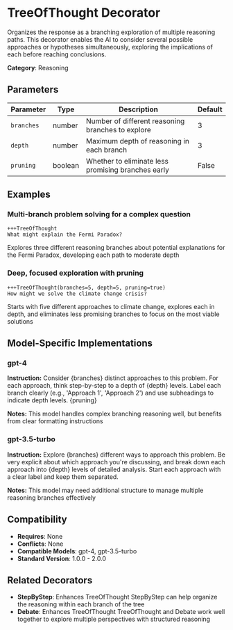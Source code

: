 # TreeOfThought Decorator

Organizes the response as a branching exploration of multiple reasoning paths. This decorator enables the AI to consider several possible approaches or hypotheses simultaneously, exploring the implications of each before reaching conclusions.

**Category**: Reasoning

## Parameters

| Parameter | Type | Description | Default |
|-----------|------|-------------|--------|
| `branches` | number | Number of different reasoning branches to explore | 3 |
| `depth` | number | Maximum depth of reasoning in each branch | 3 |
| `pruning` | boolean | Whether to eliminate less promising branches early | False |

## Examples

### Multi-branch problem solving for a complex question

```
+++TreeOfThought
What might explain the Fermi Paradox?
```

Explores three different reasoning branches about potential explanations for the Fermi Paradox, developing each path to moderate depth

### Deep, focused exploration with pruning

```
+++TreeOfThought(branches=5, depth=5, pruning=true)
How might we solve the climate change crisis?
```

Starts with five different approaches to climate change, explores each in depth, and eliminates less promising branches to focus on the most viable solutions

## Model-Specific Implementations

### gpt-4

**Instruction:** Consider {branches} distinct approaches to this problem. For each approach, think step-by-step to a depth of {depth} levels. Label each branch clearly (e.g., 'Approach 1', 'Approach 2') and use subheadings to indicate depth levels. {pruning}

**Notes:** This model handles complex branching reasoning well, but benefits from clear formatting instructions

### gpt-3.5-turbo

**Instruction:** Explore {branches} different ways to approach this problem. Be very explicit about which approach you're discussing, and break down each approach into {depth} levels of detailed analysis. Start each approach with a clear label and keep them separated.

**Notes:** This model may need additional structure to manage multiple reasoning branches effectively


## Compatibility

- **Requires**: None
- **Conflicts**: None
- **Compatible Models**: gpt-4, gpt-3.5-turbo
- **Standard Version**: 1.0.0 - 2.0.0

## Related Decorators

- **StepByStep**: Enhances TreeOfThought StepByStep can help organize the reasoning within each branch of the tree
- **Debate**: Enhances TreeOfThought TreeOfThought and Debate work well together to explore multiple perspectives with structured reasoning
